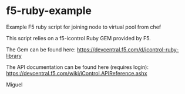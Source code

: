 # f5-ruby-example
Example F5 ruby script for joining node to virtual pool from chef

This script relies on a f5-icontrol Ruby GEM provided by F5. 

The Gem can be found here: https://devcentral.f5.com/d/icontrol-ruby-library

The API documentation can be found here (requires login): https://devcentral.f5.com/wiki/iControl.APIReference.ashx

Miguel
